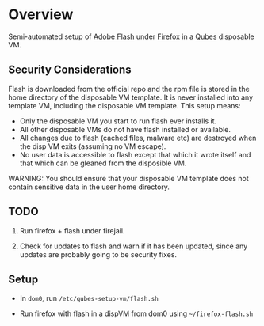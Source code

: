 # Overview

Semi-automated setup of [Adobe Flash](https://www.adobe.com/products/flashplayer.html)
under [Firefox](https://www.mozilla.org/en-US/firefox/desktop/) in
a [Qubes](https://www.qubes-os.org) disposable VM.


## Security Considerations

Flash is downloaded from the official repo and the rpm file is stored
in the home directory of the disposable VM template. It is never installed
into any template VM, including the disposable VM template. This setup means:

- Only the disposable VM you start to run flash ever installs it.
- All other disposable VMs do not have flash installed or available.
- All changes due to flash (cached files, malware etc) are destroyed when
  the disp VM exits (assuming no VM escape).
- No user data is accessible to flash except that which it wrote itself
  and that which can be gleaned from the disposible VM.

WARNING: You should ensure that your disposable VM template does not
contain sensitive data in the user home directory.


## TODO

1. Run firefox + flash under firejail.

2. Check for updates to flash and warn if it has been updated, since any
   updates are probably going to be security fixes.


## Setup

- In `dom0`, run `/etc/qubes-setup-vm/flash.sh`

- Run firefox with flash in a dispVM from dom0 using `~/firefox-flash.sh`
